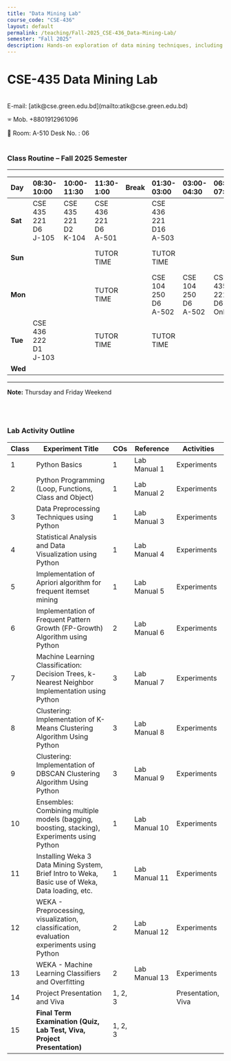 ```yaml
---
title: "Data Mining Lab"
course_code: "CSE-436"
layout: default  
permalink: /teaching/Fall-2025_CSE-436_Data-Mining-Lab/
semester: "Fall 2025"
description: Hands-on exploration of data mining techniques, including preprocessing, pattern mining, classification, clustering, and model evaluation using Python."
---
```

# CSE-435 Data Mining Lab
<br>
E-mail: [atik@cse.green.edu.bd](mailto:atik@cse.green.edu.bd)  

🕾 Mob. +8801912961096 

:office: Room: A-510 Desk No. : 06
<br>
<br>
### Class Routine – Fall 2025 Semester
---

| Day | 08:30-10:00 | 10:00-11:30 | 11:30-1:00 | Break | 01:30-03:00 | 03:00-04:30 | 06:00-07:30 | 07:30-09:00 |
| :-- | :--- | :--- | :--- | :--- | :--- | :--- | :--- | :--- |
| **Sat** | CSE 435<br>221 D6<br>J-105 | CSE 435<br>221 D2<br>K-104 | CSE 436<br>221 D6<br>A-501 | | CSE 436 221 D16<br>A-503 | | | |
| **Sun** | | | TUTOR TIME | | TUTOR TIME |  | | Capstone<br>Project/Thesis<br>Meeting|
| **Mon** | | | TUTOR TIME | |CSE 104 250 D6<br>A-502  |CSE 104 250 D6<br>A-502  | CSE 435<br>221 D6<br>Online | CSE 435 221 D2<br>Online|
| **Tue** | CSE 436<br>222 D1<br>J-103 | | TUTOR TIME | | TUTOR TIME | | | PSD 400 221 D2<br>Online |
| **Wed** | | | | | | | | |

---
**Note:** Thursday and Friday Weekend

<br>
<br>


### Lab Activity Outline

| Class | Experiment Title | COs | Reference | Activities |
|--------|----------------|-----|-----------|------------|
| 1  | Python Basics | 1 | Lab Manual 1 | Experiments |
| 2  | Python Programming (Loop, Functions, Class and Object) | 1 | Lab Manual 2 | Experiments |
| 3  | Data Preprocessing Techniques using Python | 1 | Lab Manual 3 | Experiments |
| 4  | Statistical Analysis and Data Visualization using Python | 1 | Lab Manual 4 | Experiments |
| 5  | Implementation of Apriori algorithm for frequent itemset mining | 1 | Lab Manual 5 | Experiments |
| 6  | Implementation of Frequent Pattern Growth (FP-Growth) Algorithm using Python | 2 | Lab Manual 6 | Experiments |
| 7  | Machine Learning Classification: Decision Trees, k-Nearest Neighbor Implementation using Python | 3 | Lab Manual 7 | Experiments |
| 8  | Clustering: Implementation of K-Means Clustering Algorithm Using Python | 3 | Lab Manual 8 | Experiments |
| 9  | Clustering: Implementation of DBSCAN Clustering Algorithm Using Python | 3 | Lab Manual 9 | Experiments |
| 10 | Ensembles: Combining multiple models (bagging, boosting, stacking), Experiments using Python | 1 | Lab Manual 10 | Experiments |
| 11 | Installing Weka 3 Data Mining System, Brief Intro to Weka, Basic use of Weka, Data loading, etc. | 1 | Lab Manual 11 | Experiments |
| 12 | WEKA - Preprocessing, visualization, classification, evaluation experiments using Python | 2 | Lab Manual 12 | Experiments |
| 13 | WEKA - Machine Learning Classifiers and Overfitting | 2 | Lab Manual 13 | Experiments |
| 14 | Project Presentation and Viva | 1, 2, 3 | | Presentation, Viva |
| 15 | **Final Term Examination (Quiz, Lab Test, Viva, Project Presentation)** | 1, 2, 3 | | |
